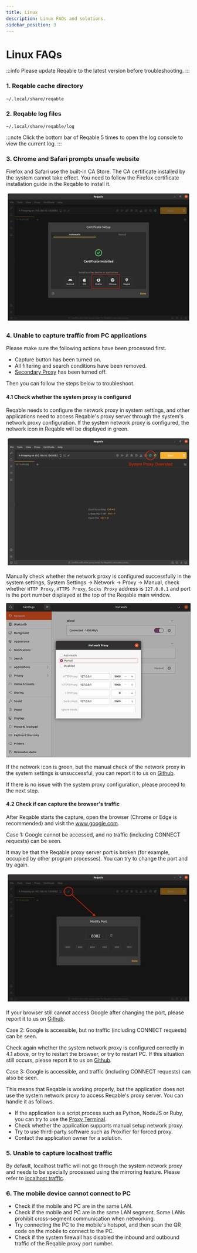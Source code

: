 ```yaml
---
title: Linux
description: Linux FAQs and solutions.
sidebar_position: 3
---
```


# Linux FAQs

:::info
Please update Reqable to the latest version before troubleshooting.
:::

### 1. Reqable cache directory

```
~/.local/share/reqable
```

### 2. Reqable log files

```
~/.local/share/reqable/log
```

:::note
Click the bottom bar of Reqable 5 times to open the log console to view the current log.
:::

### 3. Chrome and Safari prompts unsafe website

Firefox and Safari use the built-in CA Store. The CA certificate installed by the system cannot take effect. You need to follow the Firefox certificate installation guide in the Reqable to install it.

![](arts/linux_browser.png)

### 4. Unable to capture traffic from PC applications

Please make sure the following actions have been processed first.

- Capture button has been turned on.
- All filtering and search conditions have been removed.
- [Secondary Proxy](../capture/proxy#secondary) has been turned off.

Then you can follow the steps below to troubleshoot.

#### 4.1 Check whether the system proxy is configured

Reqable needs to configure the network proxy in system settings, and other applications need to access Reqable's proxy server through the system's network proxy configuration. If the system network proxy is configured, the network icon in Reqable will be displayed in green.

![](arts/linux_network_proxy.png)

Manually check whether the network proxy is configured successfully in the system settings, System Settings -> Network -> Proxy -> Manual, check whether `HTTP Proxy`, `HTTPS Proxy`, `Socks Proxy` address is `127.0.0.1` and port is the port number displayed at the top of the Reqable main window.

![](arts/linux_system_proxy.png)

If the network icon is green, but the manual check of the network proxy in the system settings is unsuccessful, you can report it to us on [Github](https://github.com/reqable/reqable-app/issues).

If there is no issue with the system proxy configuration, please proceed to the next step.

#### 4.2 Check if can capture the browser's traffic

After Reqable starts the capture, open the browser (Chrome or Edge is recommended) and visit the www.google.com.

Case 1: Google cannot be accessed, and no traffic (including CONNECT requests) can be seen.

It may be that the Reqable proxy server port is broken (for example, occupied by other program processes). You can try to change the port and try again.

![](arts/linux_proxy_port.png)

If your browser still cannot access Google after changing the port, please report it to us on [Github](https://github.com/reqable/reqable-app/issues).

Case 2: Google is accessible, but no traffic (including CONNECT requests) can be seen.

Check again whether the system network proxy is configured correctly in 4.1 above, or try to restart the browser, or try to restart PC. If this situation still occurs, please report it to us on [Github](https://github.com/reqable/reqable-app/issues).

Case 3: Google is accessible, and traffic (including CONNECT requests) can also be seen.

This means that Reqable is working properly, but the application does not use the system network proxy to access Reqable's proxy server. You can handle it as follows.

- If the application is a script process such as Python, NodeJS or Ruby, you can try to use the [Proxy Terminal](../capture/proxy-terminal).
- Check whether the application supports manual setup network proxy.
- Try to use third-party software such as Proxifier for forced proxy.
- Contact the application owner for a solution.

### 5. Unable to capture localhost traffic

By default, localhost traffic will not go through the system network proxy and needs to be specially processed using the mirroring feature. Please refer to [localhost traffic](../capture/localhost).

### 6. The mobile device cannot connect to PC

- Check if the mobile and PC are in the same LAN.
- Check if the mobile and PC are in the same LAN segment. Some LANs prohibit cross-segment communication when networking.
- Try connecting the PC to the mobile's hotspot, and then scan the QR code on the mobile to connect to the PC.
- Check if the system firewall has disabled the inbound and outbound traffic of the Reqable proxy port number.